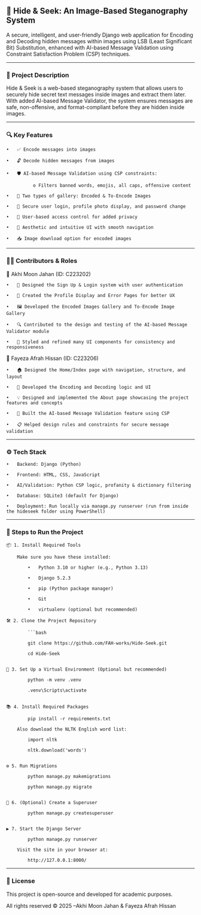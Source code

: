 ## 🔐 Hide & Seek: An Image-Based Steganography System

A secure, intelligent, and user-friendly Django web application for Encoding and Decoding hidden messages within images using LSB (Least Significant Bit) Substitution, enhanced with AI-based Message Validation using Constraint Satisfaction Problem (CSP) techniques.


------------------------------------------------------------------------------------------------------------------------
### 📝 Project Description

Hide & Seek is a web-based steganography system that allows users to securely hide secret text messages inside images and extract them later. 
With added AI-based Message Validator, the system ensures messages are safe, non-offensive, and format-compliant before they are hidden inside images.


------------------------------------------------------------------------------------------------------------------------
### 🔍 Key Features

    •	✅ Encode messages into images

    •	🔓 Decode hidden messages from images

    •	🛡️ AI-based Message Validation using CSP constraints:

              o	Filters banned words, emojis, all caps, offensive content

    •	📂 Two types of gallery: Encoded & To-Encode Images

    •	🔐 Secure user login, profile photo display, and password change

    •	👥 User-based access control for added privacy

    •	🎨 Aesthetic and intuitive UI with smooth navigation

    •	📥 Image download option for encoded images



------------------------------------------------------------------------------------------------------------------------
### 👩‍💻 Contributors & Roles


👤 Akhi Moon Jahan (ID: C223202)

    •	📝 Designed the Sign Up & Login system with user authentication

    •	👤 Created the Profile Display and Error Pages for better UX

    •	🖼️ Developed the Encoded Images Gallery and To-Encode Image Gallery 

    •	🔍 Contributed to the design and testing of the AI-based Message Validator module

    •	🎨 Styled and refined many UI components for consistency and responsiveness



👤 Fayeza Afrah Hissan (ID: C223206)

    •	🏠 Designed the Home/Index page with navigation, structure, and layout

    •	🧬 Developed the Encoding and Decoding logic and UI

    •	💡 Designed and implemented the About page showcasing the project features and concepts

    •	🧠 Built the AI-based Message Validation feature using CSP

    •	📋 Helped design rules and constraints for secure message validation



------------------------------------------------------------------------------------------------------------------------
### ⚙️ Tech Stack

    •	Backend: Django (Python)

    •	Frontend: HTML, CSS, JavaScript

    •	AI/Validation: Python CSP logic, profanity & dictionary filtering

    •	Database: SQLite3 (default for Django)

    •	Deployment: Run locally via manage.py runserver (run from inside the hideseek folder using PowerShell)



------------------------------------------------------------------------------------------------------------------------
### 🚀 Steps to Run the Project

    📦 1. Install Required Tools

        Make sure you have these installed:

            •	Python 3.10 or higher (e.g., Python 3.13)

            •	Django 5.2.3

            •	pip (Python package manager)
            
            •	Git

            •	virtualenv (optional but recommended)

    🛠️ 2. Clone the Project Repository

            ```bash
            
            git clone https://github.com/FAH-works/Hide-Seek.git
            
            cd Hide-Seek


    📁 3. Set Up a Virtual Environment (Optional but recommended)

            python -m venv .venv

            .venv\Scripts\activate   


    📚 4. Install Required Packages

            pip install -r requirements.txt

        Also download the NLTK English word list:

            import nltk

            nltk.download('words')


    ⚙️ 5. Run Migrations

            python manage.py makemigrations

            python manage.py migrate


    👤 6. (Optional) Create a Superuser

            python manage.py createsuperuser


    ▶️ 7. Start the Django Server

            python manage.py runserver

        Visit the site in your browser at:

            http://127.0.0.1:8000/



------------------------------------------------------------------------------------------------------------------------
### 📄 License

This project is open-source and developed for academic purposes.

All rights reserved ©️ 2025 –Akhi Moon Jahan & Fayeza Afrah Hissan

